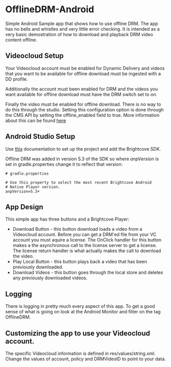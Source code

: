 # OfflineDRM-Android
Simple Android Sample app that shows how to use offline DRM. The app has no bells and whistles and very little error checking. It is intended as a very basic demostration of how to download and playback DRM video content offline.

## Videocloud Setup
Your Videocloud account must be enabled for Dynamic Delivery and videos that you want to be available 
for offline download must be ingested with a DD profile. 

Additionally the account must been enabled for DRM and the videos you want available for offline 
download must have the DRM switch set to on.

Finally the video must be enabled for offline download. There is no way to do this through the studio. 
Setting this configuration option is done through the CMS API by setting the offline_enabled field to true.
More information about this can be found [here](https://support.brightcove.com/offline-playback-drm-player-sdk-android)



## Android Studio Setup
Use [this](https://support.brightcove.com/quick-start-build-app-using-brightcove-native-sdk-android#Create_a_project
)  documentation to set up the project and add the Brightcove SDK.

Offline DRM was added in version 5.3 of the SDK so where *anpVersion* is set in gradle.properties change it to reflect that version:

    # gradle.properties

    # Use this property to select the most recent Brightcove Android
    # Native Player version.
    anpVersion=5.3+

## App Design
This simple app has three buttons and a Brightcove Player:
* Download Button - this button download loads a video from a Videocloud account. Before you can get a DRM'ed 
file from your VC account you must aquire a license. The OnClick handler for this button makes a the
asynchronous call to the license server to get a license. The license return handler is what actually 
makes the call to download the video. 
* Play Local Button - this button plays back a video that has been previously downloaded. 
* Download Videos - this button goes through the local store and deletes any previously downloaded videos. 

## Logging
There is logging in pretty much every aspect of this app. To get a good sense of what is going on
look at the Android Monitor and filter on the tag OfflineDRM.

## Customizing the app to use your Videocloud account. 
The specific Videocloud information is defined in res/values/string.xml. Change the values of 
account, policy and DRMVideoID to point to your data. 